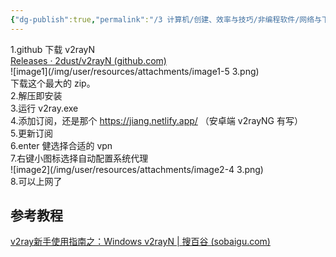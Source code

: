 ```yaml
---
{"dg-publish":true,"permalink":"/3 计算机/创建、效率与技巧/非编程软件/网络与下载工具/vpn/v2rayN/","title":"v2rayN"}
---
```



1.github 下载 v2rayN  
[Releases · 2dust/v2rayN (github.com)](https://github.com/2dust/v2rayN/releases)  
![image1](/img/user/resources/attachments/image1-5 3.png)  
下载这个最大的 zip。  
2.解压即安装  
3.运行 v2ray.exe  
4.添加订阅，还是那个 https://jiang.netlify.app/  （安卓端 v2rayNG 有写）  
5.更新订阅  
6.enter 健选择合适的 vpn  
7.右键小图标选择自动配置系统代理  
![image2](/img/user/resources/attachments/image2-4 3.png)  
8.可以上网了

## 参考教程 
[v2ray新手使用指南之：Windows v2rayN \| 搜百谷 (sobaigu.com)](https://sobaigu.com/v2ray-windows-v2rayN.html)